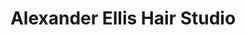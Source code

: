 ---
title: "Alexander Ellis Hair Studio"
url: /doncaster/alexander-ellis-hair-studio/
shop: hairdresser
---